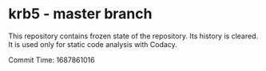# krb5 - master branch

This repository contains frozen state of the repository.
Its history is cleared. It is used only for static code
analysis with Codacy.

Commit Time: 1687861016